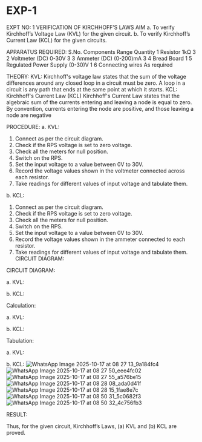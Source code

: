# EXP-1
EXPT NO: 1	VERIFICATION OF KIRCHHOFF’S LAWS
AIM
a.   To verify Kirchhoff’s Voltage Law (KVL) for the given circuit. 
b.   To verify Kirchhoff’s Current Law (KCL) for the given circuits.

APPARATUS REQUIRED:
S.No.	Components	Range	Quantity
1	Resistor	1kΩ	3
2	Voltmeter (DC)	0-30V	3
3	Ammeter (DC)	(0-200)mA	3
4	Bread Board		1
5	Regulated Power Supply	(0-30)V	1
6	Connecting wires		As required

THEORY:
KVL: Kirchhoff's voltage law states that the sum of the voltage differences around any closed loop in a circuit must be zero. A loop in a circuit is any path that ends at the same point at which it starts.
KCL:
Kirchhoff's Current Law (KCL) Kirchhoff's Current Law states that the algebraic sum of the currents entering and leaving a node is equal to zero. By convention, currents entering the node are positive, and those leaving a node are negative


PROCEDURE:
a.   KVL:
1.   Connect as per the circuit diagram.
2.   Check if the RPS voltage is set to zero voltage.
3.   Check all the meters for null position.
4.   Switch on the RPS.
5.   Set the input voltage to a value between 0V to 30V.
6.   Record the voltage values shown in the voltmeter connected across each resistor.
7.   Take readings for different values of input voltage and tabulate them.


b.  KCL:
1.   Connect as per the circuit diagram.
2.   Check if the RPS voltage is set to zero voltage.
3.   Check all the meters for null position.
4.   Switch on the RPS.
5.   Set the input voltage to a value between 0V to 30V.
6.   Record the voltage values shown in the ammeter connected to each resistor.
7.   Take readings for different values of input voltage and tabulate them. 
CIRCUIT DIAGRAM:

CIRCUIT DIAGRAM:


a.   KVL:
 


b.  KCL:
 

Calculation:

a.   KVL:
 


b.  KCL:




Tabulation:

a.   KVL:
 


b.  KCL:
![WhatsApp Image 2025-10-17 at 08 27 13_9a184fc4](https://github.com/user-attachments/assets/d88c3532-dd4f-44ff-a5e8-e85d1fbde5df)
![WhatsApp Image 2025-10-17 at 08 27 50_eee4fc02](https://github.com/user-attachments/assets/708934ce-3369-475b-9f2d-d6d110f8d536)
![WhatsApp Image 2025-10-17 at 08 27 55_a576be15](https://github.com/user-attachments/assets/5129d838-f3a7-4300-bf9b-5347cac8835f)
![WhatsApp Image 2025-10-17 at 08 28 08_ada0d41f](https://github.com/user-attachments/assets/103ede5b-6f77-41e4-a595-404b982aceaa)
![WhatsApp Image 2025-10-17 at 08 28 15_1fae8e7c](https://github.com/user-attachments/assets/39effeca-1b4c-4223-b76b-4c6dd1935bcf)
![WhatsApp Image 2025-10-17 at 08 50 31_5c0682f3](https://github.com/user-attachments/assets/c7bbc17a-cfe4-4409-9015-8175cbd05c00)
![WhatsApp Image 2025-10-17 at 08 50 32_4c756fb3](https://github.com/user-attachments/assets/41466f4b-b9fa-4d7d-b07d-97d21595f581)

RESULT:

Thus, for the given circuit, Kirchhoff’s Laws, (a) KVL and (b) KCL are proved.
